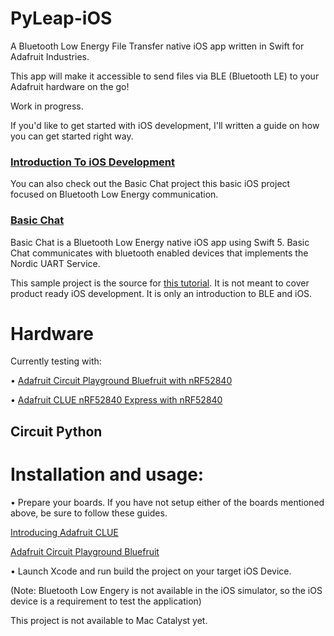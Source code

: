 # PyLeap-iOS

A Bluetooth Low Energy File Transfer native iOS app written in Swift for Adafruit Industries.

This app will make it accessible to send files via BLE (Bluetooth LE) to your Adafruit hardware on the go!

Work in progress. 


If you'd like to get started with iOS development, I'll written a guide on how you can get started right way.

### [Introduction To iOS Development](https://learn.adafruit.com/introduction-to-ios-development)

You can also check out the Basic Chat project this basic iOS project focused on Bluetooth Low Energy communication.
### [Basic Chat](https://github.com/adafruit/Basic-Chat)

Basic Chat is a Bluetooth Low Energy native iOS app using Swift 5. Basic Chat communicates with bluetooth enabled devices that implements the Nordic UART Service.

This sample project is the source for [this tutorial](https://learn.adafruit.com/build-a-bluetooth-app-using-swift-5/overview). It is not meant to cover product ready iOS development. It is only an introduction to BLE and iOS.

# Hardware
Currently testing with:

• [Adafruit Circuit Playground Bluefruit with nRF52840](https://www.adafruit.com/product/4333) 

• [Adafruit CLUE nRF52840 Express with nRF52840](https://www.adafruit.com/product/4500)


## Circuit Python

# Installation and usage:
 
 • Prepare your boards. If you have not setup either of the boards mentioned above, be sure to follow these guides.
 
 [Introducing Adafruit CLUE](https://learn.adafruit.com/adafruit-clue)
 
 [Adafruit Circuit Playground Bluefruit](https://learn.adafruit.com/adafruit-circuit-playground-bluefruit)
 
 • Launch Xcode and run build the project on your target iOS Device.
 
 (Note: Bluetooth Low Engery is not available in the iOS simulator, so the iOS device is a requirement to test the application)
 
 This project is not available to Mac Catalyst yet.
 
 
